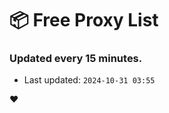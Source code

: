 # :package: Free Proxy List
### Updated every 15 minutes.

- Last updated: `2024-10-31 03:55`

:heart:
